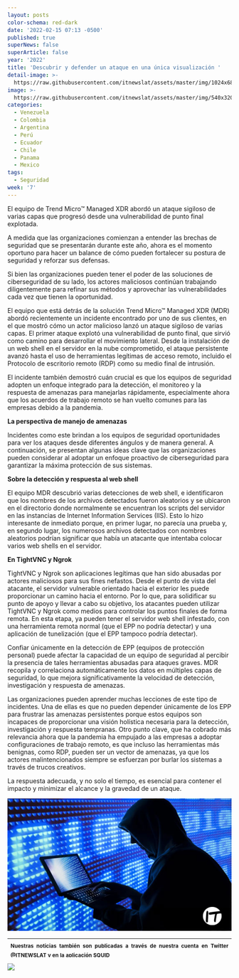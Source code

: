 ```yaml
---
layout: posts
color-schema: red-dark
date: '2022-02-15 07:13 -0500'
published: true
superNews: false
superArticle: false
year: '2022'
title: 'Descubrir y defender un ataque en una única visualización '
detail-image: >-
  https://raw.githubusercontent.com/itnewslat/assets/master/img/1024x680/Ataque-Hacker-G.jpg
image: >-
  https://raw.githubusercontent.com/itnewslat/assets/master/img/540x320/Ataque-Hacker-P.jpg
categories:
  - Venezuela
  - Colombia
  - Argentina
  - Perú
  - Ecuador
  - Chile
  - Panama
  - Mexico
tags:
  - Seguridad
week: '7'
---
```

El equipo de Trend Micro™ Managed XDR abordó un ataque sigiloso de varias capas que progresó desde una vulnerabilidad de punto final explotada.
 
A medida que las organizaciones comienzan a entender las brechas de seguridad que se presentarán durante este año, ahora es el momento oportuno para hacer un balance de cómo pueden fortalecer su postura de seguridad y reforzar sus defensas. 
 
Si bien las organizaciones pueden tener el poder de las soluciones de ciberseguridad de su lado, los actores maliciosos continúan trabajando diligentemente para refinar sus métodos y aprovechar las vulnerabilidades cada vez que tienen la oportunidad. 
 
El equipo que está detrás de la solución Trend Micro™ Managed XDR (MDR) abordó recientemente un incidente encontrado por uno de sus clientes, en el que mostró cómo un actor malicioso lanzó un ataque sigiloso de varias capas. El primer ataque explotó una vulnerabilidad de punto final, que sirvió como camino para desarrollar el movimiento lateral. Desde la instalación de un web shell en el servidor en la nube comprometido, el ataque persistente avanzó hasta el uso de herramientas legítimas de acceso remoto, incluido el Protocolo de escritorio remoto (RDP) como su medio final de intrusión.
 
El incidente también demostró cuán crucial es que los equipos de seguridad adopten un enfoque integrado para la detección, el monitoreo y la respuesta de amenazas para manejarlas rápidamente, especialmente ahora que los acuerdos de trabajo remoto se han vuelto comunes para las empresas debido a la pandemia.
 
**La perspectiva de manejo de amenazas**
 
Incidentes como este brindan a los equipos de seguridad oportunidades para ver los ataques desde diferentes ángulos y de manera general. A continuación, se presentan algunas ideas clave que las organizaciones pueden considerar al adoptar un enfoque proactivo de ciberseguridad para garantizar la máxima protección de sus sistemas.
 
**Sobre la detección y respuesta al web shell**
 
El equipo MDR descubrió varias detecciones de web shell, e identificaron que los nombres de los archivos detectados fueron aleatorios y se ubicaron en el directorio donde normalmente se encuentran los scripts del servidor en las instancias de Internet Information Services (IIS). Esto lo hizo interesante de inmediato porque, en primer lugar, no parecía una prueba y, en segundo lugar, los numerosos archivos detectados con nombres aleatorios podrían significar que había un atacante que intentaba colocar varios web shells en el servidor.
 
**En TightVNC y Ngrok**
 
TightVNC y Ngrok son aplicaciones legítimas que han sido abusadas por actores maliciosos para sus fines nefastos. Desde el punto de vista del atacante, el servidor vulnerable orientado hacia el exterior les puede proporcionar un camino hacia el entorno. Por lo que, para solidificar su punto de apoyo y llevar a cabo su objetivo, los atacantes pueden utilizar TightVNC y Ngrok como medios para controlar los puntos finales de forma remota. En esta etapa, ya pueden tener el servidor web shell infestado, con una herramienta remota normal (que el EPP no podría detectar) y una aplicación de tunelización (que el EPP tampoco podría detectar).
 
Confiar únicamente en la detección de EPP (equipos de protección personal) puede afectar la capacidad de un equipo de seguridad al percibir la presencia de tales herramientas abusadas para ataques graves. MDR recopila y correlaciona automáticamente los datos en múltiples capas de seguridad, lo que mejora significativamente la velocidad de detección, investigación y respuesta de amenazas. 
 
Las organizaciones pueden aprender muchas lecciones de este tipo de incidentes. Una de ellas es que no pueden depender únicamente de los EPP para frustrar las amenazas persistentes porque estos equipos son incapaces de proporcionar una visión holística necesaria para la detección, investigación y respuesta tempranas. Otro punto clave, que ha cobrado más relevancia ahora que la pandemia ha empujado a las empresas a adoptar configuraciones de trabajo remoto, es que incluso las herramientas más benignas, como RDP, pueden ser un vector de amenazas, ya que los actores malintencionados siempre se esfuerzan por burlar los sistemas a través de trucos creativos.
 
La respuesta adecuada, y no solo el tiempo, es esencial para contener el impacto y minimizar el alcance y la gravedad de un ataque.

![](https://raw.githubusercontent.com/itnewslat/assets/master/img/540x320/Ataque-Hacker-P.jpg)

<table style="height: 42px;" width="569">
<tbody>
<tr>
<td style="text-align: justify;"><sub><strong>Nuestras noticias también son publicadas a través de nuestra cuenta en Twitter <a href="https://twitter.com/itnewslat?lang=es">@ITNEWSLAT</a> y en la aplicación <a href="https://squidapp.co/en/">SQUID</a></strong></sub></td>
</tr>
</tbody>
</table>

<img src="https://tracker.metricool.com/c3po.jpg?hash=56f88a41e39ab42c063cc51676587a04"/>